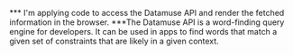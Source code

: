 ***  I'm applying code to access the Datamuse API and render the fetched information in the browser.
***The Datamuse API is a word-finding query engine for developers. It can be used in apps to find words that match a given set of constraints that are likely in a given context.